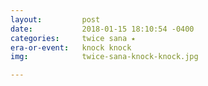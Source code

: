 ```yaml
---
layout:         post
date:           2018-01-15 18:10:54 -0400
categories:     twice sana ⭑
era-or-event:   knock knock
img:            twice-sana-knock-knock.jpg

---
```

